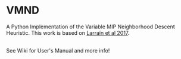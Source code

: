 # VMND
A Python Implementation of the Variable MIP Neighborhood Descent Heuristic. This work is based on [Larraín et al 2017](https://dl.acm.org/doi/10.1016/j.cor.2017.03.010).


<br>
See Wiki for User's Manual and more info!

